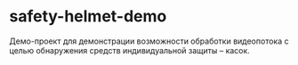 # safety-helmet-demo
Демо-проект для демонстрации возможности обработки видеопотока с целью обнаружения средств индивидуальной защиты – касок.
